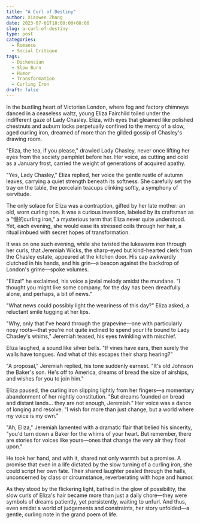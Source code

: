 ```yaml
---
title: "A Curl of Destiny"
author: Xiaowen Zhang
date: 2023-07-01T18:00:00+08:00
slug: a-curl-of-destiny
type: post
categories:
  - Romance
  - Social Critique
tags:
  - Dickensian
  - Slow Burn
  - Humor
  - Transformation
  - Curling Iron
draft: false
---
```


In the bustling heart of Victorian London, where fog and factory chimneys danced in a ceaseless waltz, young Eliza Fairchild toiled under the indifferent gaze of Lady Chasley. Eliza, with eyes that gleamed like polished chestnuts and auburn locks perpetually confined to the mercy of a slow, aged curling iron, dreamed of more than the gilded gossip of Chasley's drawing room.

"Eliza, the tea, if you please," drawled Lady Chasley, never once lifting her eyes from the society pamphlet before her. Her voice, as cutting and cold as a January frost, carried the weight of generations of acquired apathy.

"Yes, Lady Chasley," Eliza replied, her voice the gentle rustle of autumn leaves, carrying a quiet strength beneath its softness. She carefully set the tray on the table, the porcelain teacups clinking softly, a symphony of servitude.

The only solace for Eliza was a contraption, gifted by her late mother: an old, worn curling iron. It was a curious invention, labeled by its craftsman as a "慢的curling iron," a mysterious term that Eliza never quite understood. Yet, each evening, she would ease its stressed coils through her hair, a ritual imbued with secret hopes of transformation.

It was on one such evening, while she twisted the lukewarm iron through her curls, that Jeremiah Wicks, the sharp-eyed but kind-hearted clerk from the Chasley estate, appeared at the kitchen door. His cap awkwardly clutched in his hands, and his grin—a beacon against the backdrop of London's grime—spoke volumes.

"Eliza!" he exclaimed, his voice a jovial melody amidst the mundane. "I thought you might like some company, for the day has been dreadfully alone, and perhaps, a bit of news."

"What news could possibly light the weariness of this day?" Eliza asked, a reluctant smile tugging at her lips.

"Why, only that I've heard through the grapevine—one with particularly nosy roots—that you're not quite inclined to spend your life bound to Lady Chasley's whims," Jeremiah teased, his eyes twinkling with mischief.

Eliza laughed, a sound like silver bells. "If vines have ears, then surely the walls have tongues. And what of this escapes their sharp hearing?"

"A proposal," Jeremiah replied, his tone suddenly earnest. "It's old Johnson the Baker's son. He's off to America, dreams of bread the size of airships, and wishes for you to join him."

Eliza paused, the curling iron slipping lightly from her fingers—a momentary abandonment of her nightly constitution. "But dreams founded on bread and distant lands... they are not enough, Jeremiah." Her voice was a dance of longing and resolve. "I wish for more than just change, but a world where my voice is my own."

"Ah, Eliza," Jeremiah lamented with a dramatic flair that belied his sincerity, "you'd turn down a Baker for the whims of your heart. But remember, there are stories for voices like yours—ones that change the very air they float upon."

He took her hand, and with it, shared not only warmth but a promise. A promise that even in a life dictated by the slow turning of a curling iron, she could script her own fate. Their shared laughter pealed through the halls, unconcerned by class or circumstance, reverberating with hope and humor.

As they stood by the flickering light, bathed in the glow of possibility, the slow curls of Eliza's hair became more than just a daily chore—they were symbols of dreams patiently, yet persistently, waiting to unfurl. And thus, even amidst a world of judgements and constraints, her story unfolded—a gentle, curling note in the grand poem of life.